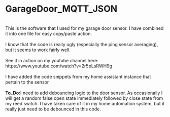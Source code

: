 # GarageDoor_MQTT_JSON
<br>
This is the software that I used for my garage door sensor. I have combined it into one file for easy copy/paste action. 
<br></br>
I know that the code is really ugly (especially the ping sensor averaging), but it seems to work fairly well. 
<br></br>
See it in action on my youtube channel here: https://www.youtube.com/watch?v=2r5pLsRWH9g
<br></br>
I have added the code snippets from my home assistant instance that pertain to the sensor
<br></br>
<b>To_Do:</b>I need to add debouncing logic to the door sensor. As occasionally I will get a random false open state immediately followed by close state from my reed switch. I have taken care of it in my home automation system, but it really just need to be debounced in this code. 

